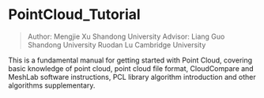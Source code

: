 # PointCloud_Tutorial
>Author:   Mengjie Xu Shandong University
>Advisor:   Liang Guo Shandong University    Ruodan Lu Cambridge University
           
This is a fundamental manual for getting started with Point Cloud, covering basic knowledge of point cloud, point cloud file format, CloudCompare and MeshLab software instructions, PCL library algorithm introduction and other algorithms supplementary.
